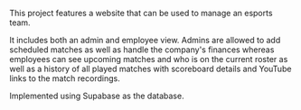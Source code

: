 This project features a website that can be used to manage an esports team. 

It includes both an admin and employee view. Admins are allowed to add scheduled matches as well as handle the company's finances whereas employees can see upcoming matches and who is on the current roster as well as a history of all played matches with scoreboard details and YouTube links to the match recordings.

Implemented using Supabase as the database.
